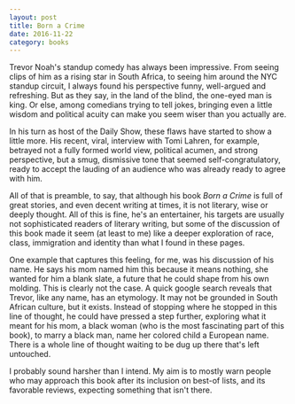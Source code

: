 ```yaml
---
layout: post
title: Born a Crime
date: 2016-11-22
category: books
---
```


Trevor Noah's standup comedy has always been impressive. From seeing clips of him as a rising star in South Africa, to seeing him around the NYC standup circuit, I always found his perspective funny, well-argued and refreshing. But as they say, in the land of the blind, the one-eyed man is king. Or else, among comedians trying to tell jokes, bringing even a little wisdom and political acuity can make you seem wiser than you actually are.

In his turn as host of the Daily Show, these flaws have started to show a little more. His recent, viral, interview with Tomi Lahren, for example, betrayed not a fully formed world view, political acumen, and strong perspective, but a smug, dismissive tone that seemed self-congratulatory, ready to accept the lauding of an audience who was already ready to agree with him. 

All of that is preamble, to say, that although his book <em>Born a Crime</em> is full of great stories, and even decent writing at times, it is not literary, wise or deeply thought. All of this is fine, he's an entertainer, his targets are usually not sophisticated readers of literary writing, but some of the discussion of this book made it seem (at least to me) like a deeper exploration of race, class, immigration and identity than what I found in these pages. 

One example that captures this feeling, for me, was his discussion of his name. He says his mom named him this because it means nothing, she wanted for him a blank slate, a future that he could shape from his own molding. This is clearly not the case. A quick google search reveals that Trevor, like any name, has an etymology. It may not be grounded in South African culture, but it exists. Instead of stopping where he stopped in this line of thought, he could have pressed a step further, exploring what it meant for his mom, a black woman (who is the most fascinating part of this book), to marry a black man, name her colored child a European name. There is a whole line of thought waiting to be dug up there that's left untouched.

I probably sound harsher than I intend. My aim is to mostly warn people who may approach this book after its inclusion on best-of lists, and its favorable reviews, expecting something that isn't there.